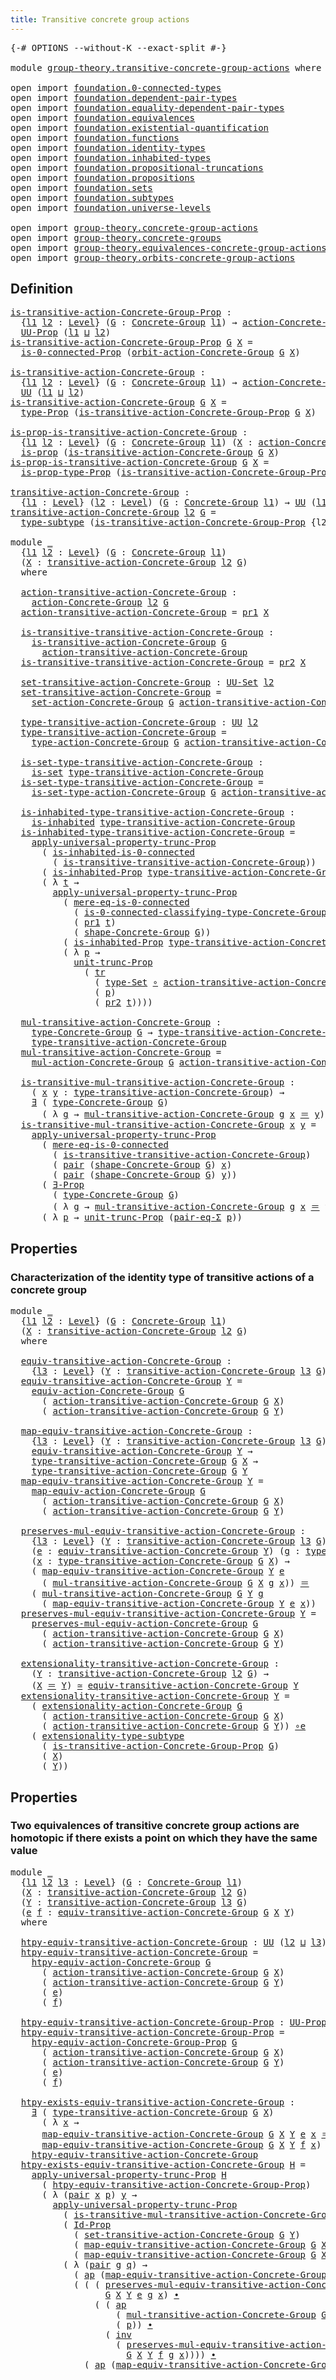 ```yaml
---
title: Transitive concrete group actions
---
```


<pre class="Agda"><a id="59" class="Symbol">{-#</a> <a id="63" class="Keyword">OPTIONS</a> <a id="71" class="Pragma">--without-K</a> <a id="83" class="Pragma">--exact-split</a> <a id="97" class="Symbol">#-}</a>

<a id="102" class="Keyword">module</a> <a id="109" href="group-theory.transitive-concrete-group-actions.html" class="Module">group-theory.transitive-concrete-group-actions</a> <a id="156" class="Keyword">where</a>

<a id="163" class="Keyword">open</a> <a id="168" class="Keyword">import</a> <a id="175" href="foundation.0-connected-types.html" class="Module">foundation.0-connected-types</a>
<a id="204" class="Keyword">open</a> <a id="209" class="Keyword">import</a> <a id="216" href="foundation.dependent-pair-types.html" class="Module">foundation.dependent-pair-types</a>
<a id="248" class="Keyword">open</a> <a id="253" class="Keyword">import</a> <a id="260" href="foundation.equality-dependent-pair-types.html" class="Module">foundation.equality-dependent-pair-types</a>
<a id="301" class="Keyword">open</a> <a id="306" class="Keyword">import</a> <a id="313" href="foundation.equivalences.html" class="Module">foundation.equivalences</a>
<a id="337" class="Keyword">open</a> <a id="342" class="Keyword">import</a> <a id="349" href="foundation.existential-quantification.html" class="Module">foundation.existential-quantification</a>
<a id="387" class="Keyword">open</a> <a id="392" class="Keyword">import</a> <a id="399" href="foundation.functions.html" class="Module">foundation.functions</a>
<a id="420" class="Keyword">open</a> <a id="425" class="Keyword">import</a> <a id="432" href="foundation.identity-types.html" class="Module">foundation.identity-types</a>
<a id="458" class="Keyword">open</a> <a id="463" class="Keyword">import</a> <a id="470" href="foundation.inhabited-types.html" class="Module">foundation.inhabited-types</a>
<a id="497" class="Keyword">open</a> <a id="502" class="Keyword">import</a> <a id="509" href="foundation.propositional-truncations.html" class="Module">foundation.propositional-truncations</a>
<a id="546" class="Keyword">open</a> <a id="551" class="Keyword">import</a> <a id="558" href="foundation.propositions.html" class="Module">foundation.propositions</a>
<a id="582" class="Keyword">open</a> <a id="587" class="Keyword">import</a> <a id="594" href="foundation.sets.html" class="Module">foundation.sets</a>
<a id="610" class="Keyword">open</a> <a id="615" class="Keyword">import</a> <a id="622" href="foundation.subtypes.html" class="Module">foundation.subtypes</a>
<a id="642" class="Keyword">open</a> <a id="647" class="Keyword">import</a> <a id="654" href="foundation.universe-levels.html" class="Module">foundation.universe-levels</a>

<a id="682" class="Keyword">open</a> <a id="687" class="Keyword">import</a> <a id="694" href="group-theory.concrete-group-actions.html" class="Module">group-theory.concrete-group-actions</a>
<a id="730" class="Keyword">open</a> <a id="735" class="Keyword">import</a> <a id="742" href="group-theory.concrete-groups.html" class="Module">group-theory.concrete-groups</a>
<a id="771" class="Keyword">open</a> <a id="776" class="Keyword">import</a> <a id="783" href="group-theory.equivalences-concrete-group-actions.html" class="Module">group-theory.equivalences-concrete-group-actions</a>
<a id="832" class="Keyword">open</a> <a id="837" class="Keyword">import</a> <a id="844" href="group-theory.orbits-concrete-group-actions.html" class="Module">group-theory.orbits-concrete-group-actions</a>
</pre>
## Definition

<pre class="Agda"><a id="is-transitive-action-Concrete-Group-Prop"></a><a id="915" href="group-theory.transitive-concrete-group-actions.html#915" class="Function">is-transitive-action-Concrete-Group-Prop</a> <a id="956" class="Symbol">:</a>
  <a id="960" class="Symbol">{</a><a id="961" href="group-theory.transitive-concrete-group-actions.html#961" class="Bound">l1</a> <a id="964" href="group-theory.transitive-concrete-group-actions.html#964" class="Bound">l2</a> <a id="967" class="Symbol">:</a> <a id="969" href="Agda.Primitive.html#597" class="Postulate">Level</a><a id="974" class="Symbol">}</a> <a id="976" class="Symbol">(</a><a id="977" href="group-theory.transitive-concrete-group-actions.html#977" class="Bound">G</a> <a id="979" class="Symbol">:</a> <a id="981" href="group-theory.concrete-groups.html#2024" class="Function">Concrete-Group</a> <a id="996" href="group-theory.transitive-concrete-group-actions.html#961" class="Bound">l1</a><a id="998" class="Symbol">)</a> <a id="1000" class="Symbol">→</a> <a id="1002" href="group-theory.concrete-group-actions.html#807" class="Function">action-Concrete-Group</a> <a id="1024" href="group-theory.transitive-concrete-group-actions.html#964" class="Bound">l2</a> <a id="1027" href="group-theory.transitive-concrete-group-actions.html#977" class="Bound">G</a> <a id="1029" class="Symbol">→</a>
  <a id="1033" href="foundation-core.propositions.html#1393" class="Function">UU-Prop</a> <a id="1041" class="Symbol">(</a><a id="1042" href="group-theory.transitive-concrete-group-actions.html#961" class="Bound">l1</a> <a id="1045" href="Agda.Primitive.html#810" class="Primitive Operator">⊔</a> <a id="1047" href="group-theory.transitive-concrete-group-actions.html#964" class="Bound">l2</a><a id="1049" class="Symbol">)</a>
<a id="1051" href="group-theory.transitive-concrete-group-actions.html#915" class="Function">is-transitive-action-Concrete-Group-Prop</a> <a id="1092" href="group-theory.transitive-concrete-group-actions.html#1092" class="Bound">G</a> <a id="1094" href="group-theory.transitive-concrete-group-actions.html#1094" class="Bound">X</a> <a id="1096" class="Symbol">=</a>
  <a id="1100" href="foundation.0-connected-types.html#1644" class="Function">is-0-connected-Prop</a> <a id="1120" class="Symbol">(</a><a id="1121" href="group-theory.orbits-concrete-group-actions.html#420" class="Function">orbit-action-Concrete-Group</a> <a id="1149" href="group-theory.transitive-concrete-group-actions.html#1092" class="Bound">G</a> <a id="1151" href="group-theory.transitive-concrete-group-actions.html#1094" class="Bound">X</a><a id="1152" class="Symbol">)</a>

<a id="is-transitive-action-Concrete-Group"></a><a id="1155" href="group-theory.transitive-concrete-group-actions.html#1155" class="Function">is-transitive-action-Concrete-Group</a> <a id="1191" class="Symbol">:</a>
  <a id="1195" class="Symbol">{</a><a id="1196" href="group-theory.transitive-concrete-group-actions.html#1196" class="Bound">l1</a> <a id="1199" href="group-theory.transitive-concrete-group-actions.html#1199" class="Bound">l2</a> <a id="1202" class="Symbol">:</a> <a id="1204" href="Agda.Primitive.html#597" class="Postulate">Level</a><a id="1209" class="Symbol">}</a> <a id="1211" class="Symbol">(</a><a id="1212" href="group-theory.transitive-concrete-group-actions.html#1212" class="Bound">G</a> <a id="1214" class="Symbol">:</a> <a id="1216" href="group-theory.concrete-groups.html#2024" class="Function">Concrete-Group</a> <a id="1231" href="group-theory.transitive-concrete-group-actions.html#1196" class="Bound">l1</a><a id="1233" class="Symbol">)</a> <a id="1235" class="Symbol">→</a> <a id="1237" href="group-theory.concrete-group-actions.html#807" class="Function">action-Concrete-Group</a> <a id="1259" href="group-theory.transitive-concrete-group-actions.html#1199" class="Bound">l2</a> <a id="1262" href="group-theory.transitive-concrete-group-actions.html#1212" class="Bound">G</a> <a id="1264" class="Symbol">→</a>
  <a id="1268" href="foundation-core.universe-levels.html#235" class="Primitive">UU</a> <a id="1271" class="Symbol">(</a><a id="1272" href="group-theory.transitive-concrete-group-actions.html#1196" class="Bound">l1</a> <a id="1275" href="Agda.Primitive.html#810" class="Primitive Operator">⊔</a> <a id="1277" href="group-theory.transitive-concrete-group-actions.html#1199" class="Bound">l2</a><a id="1279" class="Symbol">)</a>
<a id="1281" href="group-theory.transitive-concrete-group-actions.html#1155" class="Function">is-transitive-action-Concrete-Group</a> <a id="1317" href="group-theory.transitive-concrete-group-actions.html#1317" class="Bound">G</a> <a id="1319" href="group-theory.transitive-concrete-group-actions.html#1319" class="Bound">X</a> <a id="1321" class="Symbol">=</a>
  <a id="1325" href="foundation-core.propositions.html#1495" class="Function">type-Prop</a> <a id="1335" class="Symbol">(</a><a id="1336" href="group-theory.transitive-concrete-group-actions.html#915" class="Function">is-transitive-action-Concrete-Group-Prop</a> <a id="1377" href="group-theory.transitive-concrete-group-actions.html#1317" class="Bound">G</a> <a id="1379" href="group-theory.transitive-concrete-group-actions.html#1319" class="Bound">X</a><a id="1380" class="Symbol">)</a>

<a id="is-prop-is-transitive-action-Concrete-Group"></a><a id="1383" href="group-theory.transitive-concrete-group-actions.html#1383" class="Function">is-prop-is-transitive-action-Concrete-Group</a> <a id="1427" class="Symbol">:</a>
  <a id="1431" class="Symbol">{</a><a id="1432" href="group-theory.transitive-concrete-group-actions.html#1432" class="Bound">l1</a> <a id="1435" href="group-theory.transitive-concrete-group-actions.html#1435" class="Bound">l2</a> <a id="1438" class="Symbol">:</a> <a id="1440" href="Agda.Primitive.html#597" class="Postulate">Level</a><a id="1445" class="Symbol">}</a> <a id="1447" class="Symbol">(</a><a id="1448" href="group-theory.transitive-concrete-group-actions.html#1448" class="Bound">G</a> <a id="1450" class="Symbol">:</a> <a id="1452" href="group-theory.concrete-groups.html#2024" class="Function">Concrete-Group</a> <a id="1467" href="group-theory.transitive-concrete-group-actions.html#1432" class="Bound">l1</a><a id="1469" class="Symbol">)</a> <a id="1471" class="Symbol">(</a><a id="1472" href="group-theory.transitive-concrete-group-actions.html#1472" class="Bound">X</a> <a id="1474" class="Symbol">:</a> <a id="1476" href="group-theory.concrete-group-actions.html#807" class="Function">action-Concrete-Group</a> <a id="1498" href="group-theory.transitive-concrete-group-actions.html#1435" class="Bound">l2</a> <a id="1501" href="group-theory.transitive-concrete-group-actions.html#1448" class="Bound">G</a><a id="1502" class="Symbol">)</a> <a id="1504" class="Symbol">→</a>
  <a id="1508" href="foundation-core.propositions.html#1309" class="Function">is-prop</a> <a id="1516" class="Symbol">(</a><a id="1517" href="group-theory.transitive-concrete-group-actions.html#1155" class="Function">is-transitive-action-Concrete-Group</a> <a id="1553" href="group-theory.transitive-concrete-group-actions.html#1448" class="Bound">G</a> <a id="1555" href="group-theory.transitive-concrete-group-actions.html#1472" class="Bound">X</a><a id="1556" class="Symbol">)</a>
<a id="1558" href="group-theory.transitive-concrete-group-actions.html#1383" class="Function">is-prop-is-transitive-action-Concrete-Group</a> <a id="1602" href="group-theory.transitive-concrete-group-actions.html#1602" class="Bound">G</a> <a id="1604" href="group-theory.transitive-concrete-group-actions.html#1604" class="Bound">X</a> <a id="1606" class="Symbol">=</a>
  <a id="1610" href="foundation-core.propositions.html#1562" class="Function">is-prop-type-Prop</a> <a id="1628" class="Symbol">(</a><a id="1629" href="group-theory.transitive-concrete-group-actions.html#915" class="Function">is-transitive-action-Concrete-Group-Prop</a> <a id="1670" href="group-theory.transitive-concrete-group-actions.html#1602" class="Bound">G</a> <a id="1672" href="group-theory.transitive-concrete-group-actions.html#1604" class="Bound">X</a><a id="1673" class="Symbol">)</a>

<a id="transitive-action-Concrete-Group"></a><a id="1676" href="group-theory.transitive-concrete-group-actions.html#1676" class="Function">transitive-action-Concrete-Group</a> <a id="1709" class="Symbol">:</a>
  <a id="1713" class="Symbol">{</a><a id="1714" href="group-theory.transitive-concrete-group-actions.html#1714" class="Bound">l1</a> <a id="1717" class="Symbol">:</a> <a id="1719" href="Agda.Primitive.html#597" class="Postulate">Level</a><a id="1724" class="Symbol">}</a> <a id="1726" class="Symbol">(</a><a id="1727" href="group-theory.transitive-concrete-group-actions.html#1727" class="Bound">l2</a> <a id="1730" class="Symbol">:</a> <a id="1732" href="Agda.Primitive.html#597" class="Postulate">Level</a><a id="1737" class="Symbol">)</a> <a id="1739" class="Symbol">(</a><a id="1740" href="group-theory.transitive-concrete-group-actions.html#1740" class="Bound">G</a> <a id="1742" class="Symbol">:</a> <a id="1744" href="group-theory.concrete-groups.html#2024" class="Function">Concrete-Group</a> <a id="1759" href="group-theory.transitive-concrete-group-actions.html#1714" class="Bound">l1</a><a id="1761" class="Symbol">)</a> <a id="1763" class="Symbol">→</a> <a id="1765" href="foundation-core.universe-levels.html#235" class="Primitive">UU</a> <a id="1768" class="Symbol">(</a><a id="1769" href="group-theory.transitive-concrete-group-actions.html#1714" class="Bound">l1</a> <a id="1772" href="Agda.Primitive.html#810" class="Primitive Operator">⊔</a> <a id="1774" href="Agda.Primitive.html#780" class="Primitive">lsuc</a> <a id="1779" href="group-theory.transitive-concrete-group-actions.html#1727" class="Bound">l2</a><a id="1781" class="Symbol">)</a>
<a id="1783" href="group-theory.transitive-concrete-group-actions.html#1676" class="Function">transitive-action-Concrete-Group</a> <a id="1816" href="group-theory.transitive-concrete-group-actions.html#1816" class="Bound">l2</a> <a id="1819" href="group-theory.transitive-concrete-group-actions.html#1819" class="Bound">G</a> <a id="1821" class="Symbol">=</a>
  <a id="1825" href="foundation-core.subtypes.html#2555" class="Function">type-subtype</a> <a id="1838" class="Symbol">(</a><a id="1839" href="group-theory.transitive-concrete-group-actions.html#915" class="Function">is-transitive-action-Concrete-Group-Prop</a> <a id="1880" class="Symbol">{</a><a id="1881" class="Argument">l2</a> <a id="1884" class="Symbol">=</a> <a id="1886" href="group-theory.transitive-concrete-group-actions.html#1816" class="Bound">l2</a><a id="1888" class="Symbol">}</a> <a id="1890" href="group-theory.transitive-concrete-group-actions.html#1819" class="Bound">G</a><a id="1891" class="Symbol">)</a>

<a id="1894" class="Keyword">module</a> <a id="1901" href="group-theory.transitive-concrete-group-actions.html#1901" class="Module">_</a>
  <a id="1905" class="Symbol">{</a><a id="1906" href="group-theory.transitive-concrete-group-actions.html#1906" class="Bound">l1</a> <a id="1909" href="group-theory.transitive-concrete-group-actions.html#1909" class="Bound">l2</a> <a id="1912" class="Symbol">:</a> <a id="1914" href="Agda.Primitive.html#597" class="Postulate">Level</a><a id="1919" class="Symbol">}</a> <a id="1921" class="Symbol">(</a><a id="1922" href="group-theory.transitive-concrete-group-actions.html#1922" class="Bound">G</a> <a id="1924" class="Symbol">:</a> <a id="1926" href="group-theory.concrete-groups.html#2024" class="Function">Concrete-Group</a> <a id="1941" href="group-theory.transitive-concrete-group-actions.html#1906" class="Bound">l1</a><a id="1943" class="Symbol">)</a>
  <a id="1947" class="Symbol">(</a><a id="1948" href="group-theory.transitive-concrete-group-actions.html#1948" class="Bound">X</a> <a id="1950" class="Symbol">:</a> <a id="1952" href="group-theory.transitive-concrete-group-actions.html#1676" class="Function">transitive-action-Concrete-Group</a> <a id="1985" href="group-theory.transitive-concrete-group-actions.html#1909" class="Bound">l2</a> <a id="1988" href="group-theory.transitive-concrete-group-actions.html#1922" class="Bound">G</a><a id="1989" class="Symbol">)</a>
  <a id="1993" class="Keyword">where</a>

  <a id="2002" href="group-theory.transitive-concrete-group-actions.html#2002" class="Function">action-transitive-action-Concrete-Group</a> <a id="2042" class="Symbol">:</a>
    <a id="2048" href="group-theory.concrete-group-actions.html#807" class="Function">action-Concrete-Group</a> <a id="2070" href="group-theory.transitive-concrete-group-actions.html#1909" class="Bound">l2</a> <a id="2073" href="group-theory.transitive-concrete-group-actions.html#1922" class="Bound">G</a>
  <a id="2077" href="group-theory.transitive-concrete-group-actions.html#2002" class="Function">action-transitive-action-Concrete-Group</a> <a id="2117" class="Symbol">=</a> <a id="2119" href="foundation-core.dependent-pair-types.html#605" class="Field">pr1</a> <a id="2123" href="group-theory.transitive-concrete-group-actions.html#1948" class="Bound">X</a>

  <a id="2128" href="group-theory.transitive-concrete-group-actions.html#2128" class="Function">is-transitive-transitive-action-Concrete-Group</a> <a id="2175" class="Symbol">:</a>
    <a id="2181" href="group-theory.transitive-concrete-group-actions.html#1155" class="Function">is-transitive-action-Concrete-Group</a> <a id="2217" href="group-theory.transitive-concrete-group-actions.html#1922" class="Bound">G</a>
      <a id="2225" href="group-theory.transitive-concrete-group-actions.html#2002" class="Function">action-transitive-action-Concrete-Group</a>
  <a id="2267" href="group-theory.transitive-concrete-group-actions.html#2128" class="Function">is-transitive-transitive-action-Concrete-Group</a> <a id="2314" class="Symbol">=</a> <a id="2316" href="foundation-core.dependent-pair-types.html#617" class="Field">pr2</a> <a id="2320" href="group-theory.transitive-concrete-group-actions.html#1948" class="Bound">X</a>

  <a id="2325" href="group-theory.transitive-concrete-group-actions.html#2325" class="Function">set-transitive-action-Concrete-Group</a> <a id="2362" class="Symbol">:</a> <a id="2364" href="foundation-core.sets.html#1190" class="Function">UU-Set</a> <a id="2371" href="group-theory.transitive-concrete-group-actions.html#1909" class="Bound">l2</a>
  <a id="2376" href="group-theory.transitive-concrete-group-actions.html#2325" class="Function">set-transitive-action-Concrete-Group</a> <a id="2413" class="Symbol">=</a>
    <a id="2419" href="group-theory.concrete-group-actions.html#1017" class="Function">set-action-Concrete-Group</a> <a id="2445" href="group-theory.transitive-concrete-group-actions.html#1922" class="Bound">G</a> <a id="2447" href="group-theory.transitive-concrete-group-actions.html#2002" class="Function">action-transitive-action-Concrete-Group</a>

  <a id="2490" href="group-theory.transitive-concrete-group-actions.html#2490" class="Function">type-transitive-action-Concrete-Group</a> <a id="2528" class="Symbol">:</a> <a id="2530" href="foundation-core.universe-levels.html#235" class="Primitive">UU</a> <a id="2533" href="group-theory.transitive-concrete-group-actions.html#1909" class="Bound">l2</a>
  <a id="2538" href="group-theory.transitive-concrete-group-actions.html#2490" class="Function">type-transitive-action-Concrete-Group</a> <a id="2576" class="Symbol">=</a>
    <a id="2582" href="group-theory.concrete-group-actions.html#1115" class="Function">type-action-Concrete-Group</a> <a id="2609" href="group-theory.transitive-concrete-group-actions.html#1922" class="Bound">G</a> <a id="2611" href="group-theory.transitive-concrete-group-actions.html#2002" class="Function">action-transitive-action-Concrete-Group</a>

  <a id="2654" href="group-theory.transitive-concrete-group-actions.html#2654" class="Function">is-set-type-transitive-action-Concrete-Group</a> <a id="2699" class="Symbol">:</a>
    <a id="2705" href="foundation-core.sets.html#1113" class="Function">is-set</a> <a id="2712" href="group-theory.transitive-concrete-group-actions.html#2490" class="Function">type-transitive-action-Concrete-Group</a>
  <a id="2752" href="group-theory.transitive-concrete-group-actions.html#2654" class="Function">is-set-type-transitive-action-Concrete-Group</a> <a id="2797" class="Symbol">=</a>
    <a id="2803" href="group-theory.concrete-group-actions.html#1219" class="Function">is-set-type-action-Concrete-Group</a> <a id="2837" href="group-theory.transitive-concrete-group-actions.html#1922" class="Bound">G</a> <a id="2839" href="group-theory.transitive-concrete-group-actions.html#2002" class="Function">action-transitive-action-Concrete-Group</a>

  <a id="2882" href="group-theory.transitive-concrete-group-actions.html#2882" class="Function">is-inhabited-type-transitive-action-Concrete-Group</a> <a id="2933" class="Symbol">:</a>
    <a id="2939" href="foundation.inhabited-types.html#502" class="Function">is-inhabited</a> <a id="2952" href="group-theory.transitive-concrete-group-actions.html#2490" class="Function">type-transitive-action-Concrete-Group</a>
  <a id="2992" href="group-theory.transitive-concrete-group-actions.html#2882" class="Function">is-inhabited-type-transitive-action-Concrete-Group</a> <a id="3043" class="Symbol">=</a>
    <a id="3049" href="foundation.propositional-truncations.html#5611" class="Function">apply-universal-property-trunc-Prop</a>
      <a id="3091" class="Symbol">(</a> <a id="3093" href="foundation.0-connected-types.html#1863" class="Function">is-inhabited-is-0-connected</a>
        <a id="3129" class="Symbol">(</a> <a id="3131" href="group-theory.transitive-concrete-group-actions.html#2128" class="Function">is-transitive-transitive-action-Concrete-Group</a><a id="3177" class="Symbol">))</a>
      <a id="3186" class="Symbol">(</a> <a id="3188" href="foundation.inhabited-types.html#415" class="Function">is-inhabited-Prop</a> <a id="3206" href="group-theory.transitive-concrete-group-actions.html#2490" class="Function">type-transitive-action-Concrete-Group</a><a id="3243" class="Symbol">)</a>
      <a id="3251" class="Symbol">(</a> <a id="3253" class="Symbol">λ</a> <a id="3255" href="group-theory.transitive-concrete-group-actions.html#3255" class="Bound">t</a> <a id="3257" class="Symbol">→</a>
        <a id="3267" href="foundation.propositional-truncations.html#5611" class="Function">apply-universal-property-trunc-Prop</a>
          <a id="3313" class="Symbol">(</a> <a id="3315" href="foundation.0-connected-types.html#2126" class="Function">mere-eq-is-0-connected</a>
            <a id="3350" class="Symbol">(</a> <a id="3352" href="group-theory.concrete-groups.html#2679" class="Function">is-0-connected-classifying-type-Concrete-Group</a> <a id="3399" href="group-theory.transitive-concrete-group-actions.html#1922" class="Bound">G</a><a id="3400" class="Symbol">)</a>
            <a id="3414" class="Symbol">(</a> <a id="3416" href="foundation-core.dependent-pair-types.html#605" class="Field">pr1</a> <a id="3420" href="group-theory.transitive-concrete-group-actions.html#3255" class="Bound">t</a><a id="3421" class="Symbol">)</a>
            <a id="3435" class="Symbol">(</a> <a id="3437" href="group-theory.concrete-groups.html#2555" class="Function">shape-Concrete-Group</a> <a id="3458" href="group-theory.transitive-concrete-group-actions.html#1922" class="Bound">G</a><a id="3459" class="Symbol">))</a>
          <a id="3472" class="Symbol">(</a> <a id="3474" href="foundation.inhabited-types.html#415" class="Function">is-inhabited-Prop</a> <a id="3492" href="group-theory.transitive-concrete-group-actions.html#2490" class="Function">type-transitive-action-Concrete-Group</a><a id="3529" class="Symbol">)</a>
          <a id="3541" class="Symbol">(</a> <a id="3543" class="Symbol">λ</a> <a id="3545" href="group-theory.transitive-concrete-group-actions.html#3545" class="Bound">p</a> <a id="3547" class="Symbol">→</a>
            <a id="3561" href="foundation.propositional-truncations.html#2132" class="Function">unit-trunc-Prop</a>
              <a id="3591" class="Symbol">(</a> <a id="3593" href="foundation-core.identity-types.html#5702" class="Function">tr</a>
                <a id="3612" class="Symbol">(</a> <a id="3614" href="foundation-core.sets.html#1304" class="Function">type-Set</a> <a id="3623" href="foundation-core.functions.html#420" class="Function Operator">∘</a> <a id="3625" href="group-theory.transitive-concrete-group-actions.html#2002" class="Function">action-transitive-action-Concrete-Group</a><a id="3664" class="Symbol">)</a>
                <a id="3682" class="Symbol">(</a> <a id="3684" href="group-theory.transitive-concrete-group-actions.html#3545" class="Bound">p</a><a id="3685" class="Symbol">)</a>
                <a id="3703" class="Symbol">(</a> <a id="3705" href="foundation-core.dependent-pair-types.html#617" class="Field">pr2</a> <a id="3709" href="group-theory.transitive-concrete-group-actions.html#3255" class="Bound">t</a><a id="3710" class="Symbol">))))</a>

  <a id="3718" href="group-theory.transitive-concrete-group-actions.html#3718" class="Function">mul-transitive-action-Concrete-Group</a> <a id="3755" class="Symbol">:</a>
    <a id="3761" href="group-theory.concrete-groups.html#3435" class="Function">type-Concrete-Group</a> <a id="3781" href="group-theory.transitive-concrete-group-actions.html#1922" class="Bound">G</a> <a id="3783" class="Symbol">→</a> <a id="3785" href="group-theory.transitive-concrete-group-actions.html#2490" class="Function">type-transitive-action-Concrete-Group</a> <a id="3823" class="Symbol">→</a>
    <a id="3829" href="group-theory.transitive-concrete-group-actions.html#2490" class="Function">type-transitive-action-Concrete-Group</a>
  <a id="3869" href="group-theory.transitive-concrete-group-actions.html#3718" class="Function">mul-transitive-action-Concrete-Group</a> <a id="3906" class="Symbol">=</a>
    <a id="3912" href="group-theory.concrete-group-actions.html#1372" class="Function">mul-action-Concrete-Group</a> <a id="3938" href="group-theory.transitive-concrete-group-actions.html#1922" class="Bound">G</a> <a id="3940" href="group-theory.transitive-concrete-group-actions.html#2002" class="Function">action-transitive-action-Concrete-Group</a>

  <a id="3983" href="group-theory.transitive-concrete-group-actions.html#3983" class="Function">is-transitive-mul-transitive-action-Concrete-Group</a> <a id="4034" class="Symbol">:</a>
    <a id="4040" class="Symbol">(</a> <a id="4042" href="group-theory.transitive-concrete-group-actions.html#4042" class="Bound">x</a> <a id="4044" href="group-theory.transitive-concrete-group-actions.html#4044" class="Bound">y</a> <a id="4046" class="Symbol">:</a> <a id="4048" href="group-theory.transitive-concrete-group-actions.html#2490" class="Function">type-transitive-action-Concrete-Group</a><a id="4085" class="Symbol">)</a> <a id="4087" class="Symbol">→</a>
    <a id="4093" href="foundation.existential-quantification.html#1774" class="Function">∃</a> <a id="4095" class="Symbol">(</a> <a id="4097" href="group-theory.concrete-groups.html#3435" class="Function">type-Concrete-Group</a> <a id="4117" href="group-theory.transitive-concrete-group-actions.html#1922" class="Bound">G</a><a id="4118" class="Symbol">)</a>
      <a id="4126" class="Symbol">(</a> <a id="4128" class="Symbol">λ</a> <a id="4130" href="group-theory.transitive-concrete-group-actions.html#4130" class="Bound">g</a> <a id="4132" class="Symbol">→</a> <a id="4134" href="group-theory.transitive-concrete-group-actions.html#3718" class="Function">mul-transitive-action-Concrete-Group</a> <a id="4171" href="group-theory.transitive-concrete-group-actions.html#4130" class="Bound">g</a> <a id="4173" href="group-theory.transitive-concrete-group-actions.html#4042" class="Bound">x</a> <a id="4175" href="foundation-core.identity-types.html#1865" class="Function Operator">＝</a> <a id="4177" href="group-theory.transitive-concrete-group-actions.html#4044" class="Bound">y</a><a id="4178" class="Symbol">)</a>
  <a id="4182" href="group-theory.transitive-concrete-group-actions.html#3983" class="Function">is-transitive-mul-transitive-action-Concrete-Group</a> <a id="4233" href="group-theory.transitive-concrete-group-actions.html#4233" class="Bound">x</a> <a id="4235" href="group-theory.transitive-concrete-group-actions.html#4235" class="Bound">y</a> <a id="4237" class="Symbol">=</a>
    <a id="4243" href="foundation.propositional-truncations.html#5611" class="Function">apply-universal-property-trunc-Prop</a>
      <a id="4285" class="Symbol">(</a> <a id="4287" href="foundation.0-connected-types.html#2126" class="Function">mere-eq-is-0-connected</a>
        <a id="4318" class="Symbol">(</a> <a id="4320" href="group-theory.transitive-concrete-group-actions.html#2128" class="Function">is-transitive-transitive-action-Concrete-Group</a><a id="4366" class="Symbol">)</a>
        <a id="4376" class="Symbol">(</a> <a id="4378" href="foundation-core.dependent-pair-types.html#588" class="InductiveConstructor">pair</a> <a id="4383" class="Symbol">(</a><a id="4384" href="group-theory.concrete-groups.html#2555" class="Function">shape-Concrete-Group</a> <a id="4405" href="group-theory.transitive-concrete-group-actions.html#1922" class="Bound">G</a><a id="4406" class="Symbol">)</a> <a id="4408" href="group-theory.transitive-concrete-group-actions.html#4233" class="Bound">x</a><a id="4409" class="Symbol">)</a>
        <a id="4419" class="Symbol">(</a> <a id="4421" href="foundation-core.dependent-pair-types.html#588" class="InductiveConstructor">pair</a> <a id="4426" class="Symbol">(</a><a id="4427" href="group-theory.concrete-groups.html#2555" class="Function">shape-Concrete-Group</a> <a id="4448" href="group-theory.transitive-concrete-group-actions.html#1922" class="Bound">G</a><a id="4449" class="Symbol">)</a> <a id="4451" href="group-theory.transitive-concrete-group-actions.html#4235" class="Bound">y</a><a id="4452" class="Symbol">))</a>
      <a id="4461" class="Symbol">(</a> <a id="4463" href="foundation.existential-quantification.html#1666" class="Function">∃-Prop</a>
        <a id="4478" class="Symbol">(</a> <a id="4480" href="group-theory.concrete-groups.html#3435" class="Function">type-Concrete-Group</a> <a id="4500" href="group-theory.transitive-concrete-group-actions.html#1922" class="Bound">G</a><a id="4501" class="Symbol">)</a>
        <a id="4511" class="Symbol">(</a> <a id="4513" class="Symbol">λ</a> <a id="4515" href="group-theory.transitive-concrete-group-actions.html#4515" class="Bound">g</a> <a id="4517" class="Symbol">→</a> <a id="4519" href="group-theory.transitive-concrete-group-actions.html#3718" class="Function">mul-transitive-action-Concrete-Group</a> <a id="4556" href="group-theory.transitive-concrete-group-actions.html#4515" class="Bound">g</a> <a id="4558" href="group-theory.transitive-concrete-group-actions.html#4233" class="Bound">x</a> <a id="4560" href="foundation-core.identity-types.html#1865" class="Function Operator">＝</a> <a id="4562" href="group-theory.transitive-concrete-group-actions.html#4235" class="Bound">y</a><a id="4563" class="Symbol">))</a>
      <a id="4572" class="Symbol">(</a> <a id="4574" class="Symbol">λ</a> <a id="4576" href="group-theory.transitive-concrete-group-actions.html#4576" class="Bound">p</a> <a id="4578" class="Symbol">→</a> <a id="4580" href="foundation.propositional-truncations.html#2132" class="Function">unit-trunc-Prop</a> <a id="4596" class="Symbol">(</a><a id="4597" href="foundation.equality-dependent-pair-types.html#1398" class="Function">pair-eq-Σ</a> <a id="4607" href="group-theory.transitive-concrete-group-actions.html#4576" class="Bound">p</a><a id="4608" class="Symbol">))</a>
</pre>
## Properties

### Characterization of the identity type of transitive actions of a concrete group

<pre class="Agda"><a id="4720" class="Keyword">module</a> <a id="4727" href="group-theory.transitive-concrete-group-actions.html#4727" class="Module">_</a>
  <a id="4731" class="Symbol">{</a><a id="4732" href="group-theory.transitive-concrete-group-actions.html#4732" class="Bound">l1</a> <a id="4735" href="group-theory.transitive-concrete-group-actions.html#4735" class="Bound">l2</a> <a id="4738" class="Symbol">:</a> <a id="4740" href="Agda.Primitive.html#597" class="Postulate">Level</a><a id="4745" class="Symbol">}</a> <a id="4747" class="Symbol">(</a><a id="4748" href="group-theory.transitive-concrete-group-actions.html#4748" class="Bound">G</a> <a id="4750" class="Symbol">:</a> <a id="4752" href="group-theory.concrete-groups.html#2024" class="Function">Concrete-Group</a> <a id="4767" href="group-theory.transitive-concrete-group-actions.html#4732" class="Bound">l1</a><a id="4769" class="Symbol">)</a>
  <a id="4773" class="Symbol">(</a><a id="4774" href="group-theory.transitive-concrete-group-actions.html#4774" class="Bound">X</a> <a id="4776" class="Symbol">:</a> <a id="4778" href="group-theory.transitive-concrete-group-actions.html#1676" class="Function">transitive-action-Concrete-Group</a> <a id="4811" href="group-theory.transitive-concrete-group-actions.html#4735" class="Bound">l2</a> <a id="4814" href="group-theory.transitive-concrete-group-actions.html#4748" class="Bound">G</a><a id="4815" class="Symbol">)</a>
  <a id="4819" class="Keyword">where</a>

  <a id="4828" href="group-theory.transitive-concrete-group-actions.html#4828" class="Function">equiv-transitive-action-Concrete-Group</a> <a id="4867" class="Symbol">:</a>
    <a id="4873" class="Symbol">{</a><a id="4874" href="group-theory.transitive-concrete-group-actions.html#4874" class="Bound">l3</a> <a id="4877" class="Symbol">:</a> <a id="4879" href="Agda.Primitive.html#597" class="Postulate">Level</a><a id="4884" class="Symbol">}</a> <a id="4886" class="Symbol">(</a><a id="4887" href="group-theory.transitive-concrete-group-actions.html#4887" class="Bound">Y</a> <a id="4889" class="Symbol">:</a> <a id="4891" href="group-theory.transitive-concrete-group-actions.html#1676" class="Function">transitive-action-Concrete-Group</a> <a id="4924" href="group-theory.transitive-concrete-group-actions.html#4874" class="Bound">l3</a> <a id="4927" href="group-theory.transitive-concrete-group-actions.html#4748" class="Bound">G</a><a id="4928" class="Symbol">)</a> <a id="4930" class="Symbol">→</a> <a id="4932" href="foundation-core.universe-levels.html#235" class="Primitive">UU</a> <a id="4935" class="Symbol">(</a><a id="4936" href="group-theory.transitive-concrete-group-actions.html#4732" class="Bound">l1</a> <a id="4939" href="Agda.Primitive.html#810" class="Primitive Operator">⊔</a> <a id="4941" href="group-theory.transitive-concrete-group-actions.html#4735" class="Bound">l2</a> <a id="4944" href="Agda.Primitive.html#810" class="Primitive Operator">⊔</a> <a id="4946" href="group-theory.transitive-concrete-group-actions.html#4874" class="Bound">l3</a><a id="4948" class="Symbol">)</a>
  <a id="4952" href="group-theory.transitive-concrete-group-actions.html#4828" class="Function">equiv-transitive-action-Concrete-Group</a> <a id="4991" href="group-theory.transitive-concrete-group-actions.html#4991" class="Bound">Y</a> <a id="4993" class="Symbol">=</a>
    <a id="4999" href="group-theory.equivalences-concrete-group-actions.html#1156" class="Function">equiv-action-Concrete-Group</a> <a id="5027" href="group-theory.transitive-concrete-group-actions.html#4748" class="Bound">G</a>
      <a id="5035" class="Symbol">(</a> <a id="5037" href="group-theory.transitive-concrete-group-actions.html#2002" class="Function">action-transitive-action-Concrete-Group</a> <a id="5077" href="group-theory.transitive-concrete-group-actions.html#4748" class="Bound">G</a> <a id="5079" href="group-theory.transitive-concrete-group-actions.html#4774" class="Bound">X</a><a id="5080" class="Symbol">)</a>
      <a id="5088" class="Symbol">(</a> <a id="5090" href="group-theory.transitive-concrete-group-actions.html#2002" class="Function">action-transitive-action-Concrete-Group</a> <a id="5130" href="group-theory.transitive-concrete-group-actions.html#4748" class="Bound">G</a> <a id="5132" href="group-theory.transitive-concrete-group-actions.html#4991" class="Bound">Y</a><a id="5133" class="Symbol">)</a>

  <a id="5138" href="group-theory.transitive-concrete-group-actions.html#5138" class="Function">map-equiv-transitive-action-Concrete-Group</a> <a id="5181" class="Symbol">:</a>
    <a id="5187" class="Symbol">{</a><a id="5188" href="group-theory.transitive-concrete-group-actions.html#5188" class="Bound">l3</a> <a id="5191" class="Symbol">:</a> <a id="5193" href="Agda.Primitive.html#597" class="Postulate">Level</a><a id="5198" class="Symbol">}</a> <a id="5200" class="Symbol">(</a><a id="5201" href="group-theory.transitive-concrete-group-actions.html#5201" class="Bound">Y</a> <a id="5203" class="Symbol">:</a> <a id="5205" href="group-theory.transitive-concrete-group-actions.html#1676" class="Function">transitive-action-Concrete-Group</a> <a id="5238" href="group-theory.transitive-concrete-group-actions.html#5188" class="Bound">l3</a> <a id="5241" href="group-theory.transitive-concrete-group-actions.html#4748" class="Bound">G</a><a id="5242" class="Symbol">)</a> <a id="5244" class="Symbol">→</a>
    <a id="5250" href="group-theory.transitive-concrete-group-actions.html#4828" class="Function">equiv-transitive-action-Concrete-Group</a> <a id="5289" href="group-theory.transitive-concrete-group-actions.html#5201" class="Bound">Y</a> <a id="5291" class="Symbol">→</a>
    <a id="5297" href="group-theory.transitive-concrete-group-actions.html#2490" class="Function">type-transitive-action-Concrete-Group</a> <a id="5335" href="group-theory.transitive-concrete-group-actions.html#4748" class="Bound">G</a> <a id="5337" href="group-theory.transitive-concrete-group-actions.html#4774" class="Bound">X</a> <a id="5339" class="Symbol">→</a>
    <a id="5345" href="group-theory.transitive-concrete-group-actions.html#2490" class="Function">type-transitive-action-Concrete-Group</a> <a id="5383" href="group-theory.transitive-concrete-group-actions.html#4748" class="Bound">G</a> <a id="5385" href="group-theory.transitive-concrete-group-actions.html#5201" class="Bound">Y</a>
  <a id="5389" href="group-theory.transitive-concrete-group-actions.html#5138" class="Function">map-equiv-transitive-action-Concrete-Group</a> <a id="5432" href="group-theory.transitive-concrete-group-actions.html#5432" class="Bound">Y</a> <a id="5434" class="Symbol">=</a>
    <a id="5440" href="group-theory.equivalences-concrete-group-actions.html#3118" class="Function">map-equiv-action-Concrete-Group</a> <a id="5472" href="group-theory.transitive-concrete-group-actions.html#4748" class="Bound">G</a>
      <a id="5480" class="Symbol">(</a> <a id="5482" href="group-theory.transitive-concrete-group-actions.html#2002" class="Function">action-transitive-action-Concrete-Group</a> <a id="5522" href="group-theory.transitive-concrete-group-actions.html#4748" class="Bound">G</a> <a id="5524" href="group-theory.transitive-concrete-group-actions.html#4774" class="Bound">X</a><a id="5525" class="Symbol">)</a>
      <a id="5533" class="Symbol">(</a> <a id="5535" href="group-theory.transitive-concrete-group-actions.html#2002" class="Function">action-transitive-action-Concrete-Group</a> <a id="5575" href="group-theory.transitive-concrete-group-actions.html#4748" class="Bound">G</a> <a id="5577" href="group-theory.transitive-concrete-group-actions.html#5432" class="Bound">Y</a><a id="5578" class="Symbol">)</a>

  <a id="5583" href="group-theory.transitive-concrete-group-actions.html#5583" class="Function">preserves-mul-equiv-transitive-action-Concrete-Group</a> <a id="5636" class="Symbol">:</a>
    <a id="5642" class="Symbol">{</a><a id="5643" href="group-theory.transitive-concrete-group-actions.html#5643" class="Bound">l3</a> <a id="5646" class="Symbol">:</a> <a id="5648" href="Agda.Primitive.html#597" class="Postulate">Level</a><a id="5653" class="Symbol">}</a> <a id="5655" class="Symbol">(</a><a id="5656" href="group-theory.transitive-concrete-group-actions.html#5656" class="Bound">Y</a> <a id="5658" class="Symbol">:</a> <a id="5660" href="group-theory.transitive-concrete-group-actions.html#1676" class="Function">transitive-action-Concrete-Group</a> <a id="5693" href="group-theory.transitive-concrete-group-actions.html#5643" class="Bound">l3</a> <a id="5696" href="group-theory.transitive-concrete-group-actions.html#4748" class="Bound">G</a><a id="5697" class="Symbol">)</a> <a id="5699" class="Symbol">→</a>
    <a id="5705" class="Symbol">(</a><a id="5706" href="group-theory.transitive-concrete-group-actions.html#5706" class="Bound">e</a> <a id="5708" class="Symbol">:</a> <a id="5710" href="group-theory.transitive-concrete-group-actions.html#4828" class="Function">equiv-transitive-action-Concrete-Group</a> <a id="5749" href="group-theory.transitive-concrete-group-actions.html#5656" class="Bound">Y</a><a id="5750" class="Symbol">)</a> <a id="5752" class="Symbol">(</a><a id="5753" href="group-theory.transitive-concrete-group-actions.html#5753" class="Bound">g</a> <a id="5755" class="Symbol">:</a> <a id="5757" href="group-theory.concrete-groups.html#3435" class="Function">type-Concrete-Group</a> <a id="5777" href="group-theory.transitive-concrete-group-actions.html#4748" class="Bound">G</a><a id="5778" class="Symbol">)</a>
    <a id="5784" class="Symbol">(</a><a id="5785" href="group-theory.transitive-concrete-group-actions.html#5785" class="Bound">x</a> <a id="5787" class="Symbol">:</a> <a id="5789" href="group-theory.transitive-concrete-group-actions.html#2490" class="Function">type-transitive-action-Concrete-Group</a> <a id="5827" href="group-theory.transitive-concrete-group-actions.html#4748" class="Bound">G</a> <a id="5829" href="group-theory.transitive-concrete-group-actions.html#4774" class="Bound">X</a><a id="5830" class="Symbol">)</a> <a id="5832" class="Symbol">→</a>
    <a id="5838" class="Symbol">(</a> <a id="5840" href="group-theory.transitive-concrete-group-actions.html#5138" class="Function">map-equiv-transitive-action-Concrete-Group</a> <a id="5883" href="group-theory.transitive-concrete-group-actions.html#5656" class="Bound">Y</a> <a id="5885" href="group-theory.transitive-concrete-group-actions.html#5706" class="Bound">e</a>
      <a id="5893" class="Symbol">(</a> <a id="5895" href="group-theory.transitive-concrete-group-actions.html#3718" class="Function">mul-transitive-action-Concrete-Group</a> <a id="5932" href="group-theory.transitive-concrete-group-actions.html#4748" class="Bound">G</a> <a id="5934" href="group-theory.transitive-concrete-group-actions.html#4774" class="Bound">X</a> <a id="5936" href="group-theory.transitive-concrete-group-actions.html#5753" class="Bound">g</a> <a id="5938" href="group-theory.transitive-concrete-group-actions.html#5785" class="Bound">x</a><a id="5939" class="Symbol">))</a> <a id="5942" href="foundation-core.identity-types.html#1865" class="Function Operator">＝</a>
    <a id="5948" class="Symbol">(</a> <a id="5950" href="group-theory.transitive-concrete-group-actions.html#3718" class="Function">mul-transitive-action-Concrete-Group</a> <a id="5987" href="group-theory.transitive-concrete-group-actions.html#4748" class="Bound">G</a> <a id="5989" href="group-theory.transitive-concrete-group-actions.html#5656" class="Bound">Y</a> <a id="5991" href="group-theory.transitive-concrete-group-actions.html#5753" class="Bound">g</a>
      <a id="5999" class="Symbol">(</a> <a id="6001" href="group-theory.transitive-concrete-group-actions.html#5138" class="Function">map-equiv-transitive-action-Concrete-Group</a> <a id="6044" href="group-theory.transitive-concrete-group-actions.html#5656" class="Bound">Y</a> <a id="6046" href="group-theory.transitive-concrete-group-actions.html#5706" class="Bound">e</a> <a id="6048" href="group-theory.transitive-concrete-group-actions.html#5785" class="Bound">x</a><a id="6049" class="Symbol">))</a>
  <a id="6054" href="group-theory.transitive-concrete-group-actions.html#5583" class="Function">preserves-mul-equiv-transitive-action-Concrete-Group</a> <a id="6107" href="group-theory.transitive-concrete-group-actions.html#6107" class="Bound">Y</a> <a id="6109" class="Symbol">=</a>
    <a id="6115" href="group-theory.equivalences-concrete-group-actions.html#3377" class="Function">preserves-mul-equiv-action-Concrete-Group</a> <a id="6157" href="group-theory.transitive-concrete-group-actions.html#4748" class="Bound">G</a>
      <a id="6165" class="Symbol">(</a> <a id="6167" href="group-theory.transitive-concrete-group-actions.html#2002" class="Function">action-transitive-action-Concrete-Group</a> <a id="6207" href="group-theory.transitive-concrete-group-actions.html#4748" class="Bound">G</a> <a id="6209" href="group-theory.transitive-concrete-group-actions.html#4774" class="Bound">X</a><a id="6210" class="Symbol">)</a>
      <a id="6218" class="Symbol">(</a> <a id="6220" href="group-theory.transitive-concrete-group-actions.html#2002" class="Function">action-transitive-action-Concrete-Group</a> <a id="6260" href="group-theory.transitive-concrete-group-actions.html#4748" class="Bound">G</a> <a id="6262" href="group-theory.transitive-concrete-group-actions.html#6107" class="Bound">Y</a><a id="6263" class="Symbol">)</a>

  <a id="6268" href="group-theory.transitive-concrete-group-actions.html#6268" class="Function">extensionality-transitive-action-Concrete-Group</a> <a id="6316" class="Symbol">:</a>
    <a id="6322" class="Symbol">(</a><a id="6323" href="group-theory.transitive-concrete-group-actions.html#6323" class="Bound">Y</a> <a id="6325" class="Symbol">:</a> <a id="6327" href="group-theory.transitive-concrete-group-actions.html#1676" class="Function">transitive-action-Concrete-Group</a> <a id="6360" href="group-theory.transitive-concrete-group-actions.html#4735" class="Bound">l2</a> <a id="6363" href="group-theory.transitive-concrete-group-actions.html#4748" class="Bound">G</a><a id="6364" class="Symbol">)</a> <a id="6366" class="Symbol">→</a>
    <a id="6372" class="Symbol">(</a><a id="6373" href="group-theory.transitive-concrete-group-actions.html#4774" class="Bound">X</a> <a id="6375" href="foundation-core.identity-types.html#1865" class="Function Operator">＝</a> <a id="6377" href="group-theory.transitive-concrete-group-actions.html#6323" class="Bound">Y</a><a id="6378" class="Symbol">)</a> <a id="6380" href="foundation-core.equivalences.html#1621" class="Function Operator">≃</a> <a id="6382" href="group-theory.transitive-concrete-group-actions.html#4828" class="Function">equiv-transitive-action-Concrete-Group</a> <a id="6421" href="group-theory.transitive-concrete-group-actions.html#6323" class="Bound">Y</a>
  <a id="6425" href="group-theory.transitive-concrete-group-actions.html#6268" class="Function">extensionality-transitive-action-Concrete-Group</a> <a id="6473" href="group-theory.transitive-concrete-group-actions.html#6473" class="Bound">Y</a> <a id="6475" class="Symbol">=</a>
    <a id="6481" class="Symbol">(</a> <a id="6483" href="group-theory.equivalences-concrete-group-actions.html#1478" class="Function">extensionality-action-Concrete-Group</a> <a id="6520" href="group-theory.transitive-concrete-group-actions.html#4748" class="Bound">G</a>
      <a id="6528" class="Symbol">(</a> <a id="6530" href="group-theory.transitive-concrete-group-actions.html#2002" class="Function">action-transitive-action-Concrete-Group</a> <a id="6570" href="group-theory.transitive-concrete-group-actions.html#4748" class="Bound">G</a> <a id="6572" href="group-theory.transitive-concrete-group-actions.html#4774" class="Bound">X</a><a id="6573" class="Symbol">)</a>
      <a id="6581" class="Symbol">(</a> <a id="6583" href="group-theory.transitive-concrete-group-actions.html#2002" class="Function">action-transitive-action-Concrete-Group</a> <a id="6623" href="group-theory.transitive-concrete-group-actions.html#4748" class="Bound">G</a> <a id="6625" href="group-theory.transitive-concrete-group-actions.html#6473" class="Bound">Y</a><a id="6626" class="Symbol">))</a> <a id="6629" href="foundation-core.equivalences.html#7869" class="Function Operator">∘e</a>
    <a id="6636" class="Symbol">(</a> <a id="6638" href="foundation-core.subtypes.html#3200" class="Function">extensionality-type-subtype</a>
      <a id="6672" class="Symbol">(</a> <a id="6674" href="group-theory.transitive-concrete-group-actions.html#915" class="Function">is-transitive-action-Concrete-Group-Prop</a> <a id="6715" href="group-theory.transitive-concrete-group-actions.html#4748" class="Bound">G</a><a id="6716" class="Symbol">)</a>
      <a id="6724" class="Symbol">(</a> <a id="6726" href="group-theory.transitive-concrete-group-actions.html#4774" class="Bound">X</a><a id="6727" class="Symbol">)</a>
      <a id="6735" class="Symbol">(</a> <a id="6737" href="group-theory.transitive-concrete-group-actions.html#6473" class="Bound">Y</a><a id="6738" class="Symbol">))</a>
</pre>
## Properties

### Two equivalences of transitive concrete group actions are homotopic if there exists a point on which they have the same value

<pre class="Agda"><a id="6902" class="Keyword">module</a> <a id="6909" href="group-theory.transitive-concrete-group-actions.html#6909" class="Module">_</a>
  <a id="6913" class="Symbol">{</a><a id="6914" href="group-theory.transitive-concrete-group-actions.html#6914" class="Bound">l1</a> <a id="6917" href="group-theory.transitive-concrete-group-actions.html#6917" class="Bound">l2</a> <a id="6920" href="group-theory.transitive-concrete-group-actions.html#6920" class="Bound">l3</a> <a id="6923" class="Symbol">:</a> <a id="6925" href="Agda.Primitive.html#597" class="Postulate">Level</a><a id="6930" class="Symbol">}</a> <a id="6932" class="Symbol">(</a><a id="6933" href="group-theory.transitive-concrete-group-actions.html#6933" class="Bound">G</a> <a id="6935" class="Symbol">:</a> <a id="6937" href="group-theory.concrete-groups.html#2024" class="Function">Concrete-Group</a> <a id="6952" href="group-theory.transitive-concrete-group-actions.html#6914" class="Bound">l1</a><a id="6954" class="Symbol">)</a>
  <a id="6958" class="Symbol">(</a><a id="6959" href="group-theory.transitive-concrete-group-actions.html#6959" class="Bound">X</a> <a id="6961" class="Symbol">:</a> <a id="6963" href="group-theory.transitive-concrete-group-actions.html#1676" class="Function">transitive-action-Concrete-Group</a> <a id="6996" href="group-theory.transitive-concrete-group-actions.html#6917" class="Bound">l2</a> <a id="6999" href="group-theory.transitive-concrete-group-actions.html#6933" class="Bound">G</a><a id="7000" class="Symbol">)</a>
  <a id="7004" class="Symbol">(</a><a id="7005" href="group-theory.transitive-concrete-group-actions.html#7005" class="Bound">Y</a> <a id="7007" class="Symbol">:</a> <a id="7009" href="group-theory.transitive-concrete-group-actions.html#1676" class="Function">transitive-action-Concrete-Group</a> <a id="7042" href="group-theory.transitive-concrete-group-actions.html#6920" class="Bound">l3</a> <a id="7045" href="group-theory.transitive-concrete-group-actions.html#6933" class="Bound">G</a><a id="7046" class="Symbol">)</a>
  <a id="7050" class="Symbol">(</a><a id="7051" href="group-theory.transitive-concrete-group-actions.html#7051" class="Bound">e</a> <a id="7053" href="group-theory.transitive-concrete-group-actions.html#7053" class="Bound">f</a> <a id="7055" class="Symbol">:</a> <a id="7057" href="group-theory.transitive-concrete-group-actions.html#4828" class="Function">equiv-transitive-action-Concrete-Group</a> <a id="7096" href="group-theory.transitive-concrete-group-actions.html#6933" class="Bound">G</a> <a id="7098" href="group-theory.transitive-concrete-group-actions.html#6959" class="Bound">X</a> <a id="7100" href="group-theory.transitive-concrete-group-actions.html#7005" class="Bound">Y</a><a id="7101" class="Symbol">)</a>
  <a id="7105" class="Keyword">where</a>
  
  <a id="7116" href="group-theory.transitive-concrete-group-actions.html#7116" class="Function">htpy-equiv-transitive-action-Concrete-Group</a> <a id="7160" class="Symbol">:</a> <a id="7162" href="foundation-core.universe-levels.html#235" class="Primitive">UU</a> <a id="7165" class="Symbol">(</a><a id="7166" href="group-theory.transitive-concrete-group-actions.html#6917" class="Bound">l2</a> <a id="7169" href="Agda.Primitive.html#810" class="Primitive Operator">⊔</a> <a id="7171" href="group-theory.transitive-concrete-group-actions.html#6920" class="Bound">l3</a><a id="7173" class="Symbol">)</a>
  <a id="7177" href="group-theory.transitive-concrete-group-actions.html#7116" class="Function">htpy-equiv-transitive-action-Concrete-Group</a> <a id="7221" class="Symbol">=</a>
    <a id="7227" href="group-theory.equivalences-concrete-group-actions.html#3836" class="Function">htpy-equiv-action-Concrete-Group</a> <a id="7260" href="group-theory.transitive-concrete-group-actions.html#6933" class="Bound">G</a>
      <a id="7268" class="Symbol">(</a> <a id="7270" href="group-theory.transitive-concrete-group-actions.html#2002" class="Function">action-transitive-action-Concrete-Group</a> <a id="7310" href="group-theory.transitive-concrete-group-actions.html#6933" class="Bound">G</a> <a id="7312" href="group-theory.transitive-concrete-group-actions.html#6959" class="Bound">X</a><a id="7313" class="Symbol">)</a>
      <a id="7321" class="Symbol">(</a> <a id="7323" href="group-theory.transitive-concrete-group-actions.html#2002" class="Function">action-transitive-action-Concrete-Group</a> <a id="7363" href="group-theory.transitive-concrete-group-actions.html#6933" class="Bound">G</a> <a id="7365" href="group-theory.transitive-concrete-group-actions.html#7005" class="Bound">Y</a><a id="7366" class="Symbol">)</a>
      <a id="7374" class="Symbol">(</a> <a id="7376" href="group-theory.transitive-concrete-group-actions.html#7051" class="Bound">e</a><a id="7377" class="Symbol">)</a>
      <a id="7385" class="Symbol">(</a> <a id="7387" href="group-theory.transitive-concrete-group-actions.html#7053" class="Bound">f</a><a id="7388" class="Symbol">)</a>

  <a id="7393" href="group-theory.transitive-concrete-group-actions.html#7393" class="Function">htpy-equiv-transitive-action-Concrete-Group-Prop</a> <a id="7442" class="Symbol">:</a> <a id="7444" href="foundation-core.propositions.html#1393" class="Function">UU-Prop</a> <a id="7452" class="Symbol">(</a><a id="7453" href="group-theory.transitive-concrete-group-actions.html#6917" class="Bound">l2</a> <a id="7456" href="Agda.Primitive.html#810" class="Primitive Operator">⊔</a> <a id="7458" href="group-theory.transitive-concrete-group-actions.html#6920" class="Bound">l3</a><a id="7460" class="Symbol">)</a>
  <a id="7464" href="group-theory.transitive-concrete-group-actions.html#7393" class="Function">htpy-equiv-transitive-action-Concrete-Group-Prop</a> <a id="7513" class="Symbol">=</a>
    <a id="7519" href="group-theory.equivalences-concrete-group-actions.html#5326" class="Function">htpy-equiv-action-Concrete-Group-Prop</a> <a id="7557" href="group-theory.transitive-concrete-group-actions.html#6933" class="Bound">G</a>
      <a id="7565" class="Symbol">(</a> <a id="7567" href="group-theory.transitive-concrete-group-actions.html#2002" class="Function">action-transitive-action-Concrete-Group</a> <a id="7607" href="group-theory.transitive-concrete-group-actions.html#6933" class="Bound">G</a> <a id="7609" href="group-theory.transitive-concrete-group-actions.html#6959" class="Bound">X</a><a id="7610" class="Symbol">)</a>
      <a id="7618" class="Symbol">(</a> <a id="7620" href="group-theory.transitive-concrete-group-actions.html#2002" class="Function">action-transitive-action-Concrete-Group</a> <a id="7660" href="group-theory.transitive-concrete-group-actions.html#6933" class="Bound">G</a> <a id="7662" href="group-theory.transitive-concrete-group-actions.html#7005" class="Bound">Y</a><a id="7663" class="Symbol">)</a>
      <a id="7671" class="Symbol">(</a> <a id="7673" href="group-theory.transitive-concrete-group-actions.html#7051" class="Bound">e</a><a id="7674" class="Symbol">)</a>
      <a id="7682" class="Symbol">(</a> <a id="7684" href="group-theory.transitive-concrete-group-actions.html#7053" class="Bound">f</a><a id="7685" class="Symbol">)</a>
    
  <a id="7694" href="group-theory.transitive-concrete-group-actions.html#7694" class="Function">htpy-exists-equiv-transitive-action-Concrete-Group</a> <a id="7745" class="Symbol">:</a>
    <a id="7751" href="foundation.existential-quantification.html#1774" class="Function">∃</a> <a id="7753" class="Symbol">(</a> <a id="7755" href="group-theory.transitive-concrete-group-actions.html#2490" class="Function">type-transitive-action-Concrete-Group</a> <a id="7793" href="group-theory.transitive-concrete-group-actions.html#6933" class="Bound">G</a> <a id="7795" href="group-theory.transitive-concrete-group-actions.html#6959" class="Bound">X</a><a id="7796" class="Symbol">)</a>
      <a id="7804" class="Symbol">(</a> <a id="7806" class="Symbol">λ</a> <a id="7808" href="group-theory.transitive-concrete-group-actions.html#7808" class="Bound">x</a> <a id="7810" class="Symbol">→</a>
      <a id="7818" href="group-theory.transitive-concrete-group-actions.html#5138" class="Function">map-equiv-transitive-action-Concrete-Group</a> <a id="7861" href="group-theory.transitive-concrete-group-actions.html#6933" class="Bound">G</a> <a id="7863" href="group-theory.transitive-concrete-group-actions.html#6959" class="Bound">X</a> <a id="7865" href="group-theory.transitive-concrete-group-actions.html#7005" class="Bound">Y</a> <a id="7867" href="group-theory.transitive-concrete-group-actions.html#7051" class="Bound">e</a> <a id="7869" href="group-theory.transitive-concrete-group-actions.html#7808" class="Bound">x</a> <a id="7871" href="foundation-core.identity-types.html#1865" class="Function Operator">＝</a>
      <a id="7879" href="group-theory.transitive-concrete-group-actions.html#5138" class="Function">map-equiv-transitive-action-Concrete-Group</a> <a id="7922" href="group-theory.transitive-concrete-group-actions.html#6933" class="Bound">G</a> <a id="7924" href="group-theory.transitive-concrete-group-actions.html#6959" class="Bound">X</a> <a id="7926" href="group-theory.transitive-concrete-group-actions.html#7005" class="Bound">Y</a> <a id="7928" href="group-theory.transitive-concrete-group-actions.html#7053" class="Bound">f</a> <a id="7930" href="group-theory.transitive-concrete-group-actions.html#7808" class="Bound">x</a><a id="7931" class="Symbol">)</a> <a id="7933" class="Symbol">→</a>
    <a id="7939" href="group-theory.transitive-concrete-group-actions.html#7116" class="Function">htpy-equiv-transitive-action-Concrete-Group</a>
  <a id="7985" href="group-theory.transitive-concrete-group-actions.html#7694" class="Function">htpy-exists-equiv-transitive-action-Concrete-Group</a> <a id="8036" href="group-theory.transitive-concrete-group-actions.html#8036" class="Bound">H</a> <a id="8038" class="Symbol">=</a>
    <a id="8044" href="foundation.propositional-truncations.html#5611" class="Function">apply-universal-property-trunc-Prop</a> <a id="8080" href="group-theory.transitive-concrete-group-actions.html#8036" class="Bound">H</a>
      <a id="8088" class="Symbol">(</a> <a id="8090" href="group-theory.transitive-concrete-group-actions.html#7393" class="Function">htpy-equiv-transitive-action-Concrete-Group-Prop</a><a id="8138" class="Symbol">)</a>
      <a id="8146" class="Symbol">(</a> <a id="8148" class="Symbol">λ</a> <a id="8150" class="Symbol">(</a><a id="8151" href="foundation-core.dependent-pair-types.html#588" class="InductiveConstructor">pair</a> <a id="8156" href="group-theory.transitive-concrete-group-actions.html#8156" class="Bound">x</a> <a id="8158" href="group-theory.transitive-concrete-group-actions.html#8158" class="Bound">p</a><a id="8159" class="Symbol">)</a> <a id="8161" href="group-theory.transitive-concrete-group-actions.html#8161" class="Bound">y</a> <a id="8163" class="Symbol">→</a>
        <a id="8173" href="foundation.propositional-truncations.html#5611" class="Function">apply-universal-property-trunc-Prop</a>
          <a id="8219" class="Symbol">(</a> <a id="8221" href="group-theory.transitive-concrete-group-actions.html#3983" class="Function">is-transitive-mul-transitive-action-Concrete-Group</a> <a id="8272" href="group-theory.transitive-concrete-group-actions.html#6933" class="Bound">G</a> <a id="8274" href="group-theory.transitive-concrete-group-actions.html#6959" class="Bound">X</a> <a id="8276" href="group-theory.transitive-concrete-group-actions.html#8156" class="Bound">x</a> <a id="8278" href="group-theory.transitive-concrete-group-actions.html#8161" class="Bound">y</a><a id="8279" class="Symbol">)</a>
          <a id="8291" class="Symbol">(</a> <a id="8293" href="foundation-core.sets.html#1420" class="Function">Id-Prop</a>
            <a id="8313" class="Symbol">(</a> <a id="8315" href="group-theory.transitive-concrete-group-actions.html#2325" class="Function">set-transitive-action-Concrete-Group</a> <a id="8352" href="group-theory.transitive-concrete-group-actions.html#6933" class="Bound">G</a> <a id="8354" href="group-theory.transitive-concrete-group-actions.html#7005" class="Bound">Y</a><a id="8355" class="Symbol">)</a>
            <a id="8369" class="Symbol">(</a> <a id="8371" href="group-theory.transitive-concrete-group-actions.html#5138" class="Function">map-equiv-transitive-action-Concrete-Group</a> <a id="8414" href="group-theory.transitive-concrete-group-actions.html#6933" class="Bound">G</a> <a id="8416" href="group-theory.transitive-concrete-group-actions.html#6959" class="Bound">X</a> <a id="8418" href="group-theory.transitive-concrete-group-actions.html#7005" class="Bound">Y</a> <a id="8420" href="group-theory.transitive-concrete-group-actions.html#7051" class="Bound">e</a> <a id="8422" href="group-theory.transitive-concrete-group-actions.html#8161" class="Bound">y</a><a id="8423" class="Symbol">)</a>
            <a id="8437" class="Symbol">(</a> <a id="8439" href="group-theory.transitive-concrete-group-actions.html#5138" class="Function">map-equiv-transitive-action-Concrete-Group</a> <a id="8482" href="group-theory.transitive-concrete-group-actions.html#6933" class="Bound">G</a> <a id="8484" href="group-theory.transitive-concrete-group-actions.html#6959" class="Bound">X</a> <a id="8486" href="group-theory.transitive-concrete-group-actions.html#7005" class="Bound">Y</a> <a id="8488" href="group-theory.transitive-concrete-group-actions.html#7053" class="Bound">f</a> <a id="8490" href="group-theory.transitive-concrete-group-actions.html#8161" class="Bound">y</a><a id="8491" class="Symbol">))</a>
          <a id="8504" class="Symbol">(</a> <a id="8506" class="Symbol">λ</a> <a id="8508" class="Symbol">(</a><a id="8509" href="foundation-core.dependent-pair-types.html#588" class="InductiveConstructor">pair</a> <a id="8514" href="group-theory.transitive-concrete-group-actions.html#8514" class="Bound">g</a> <a id="8516" href="group-theory.transitive-concrete-group-actions.html#8516" class="Bound">q</a><a id="8517" class="Symbol">)</a> <a id="8519" class="Symbol">→</a>
            <a id="8533" class="Symbol">(</a> <a id="8535" href="foundation-core.identity-types.html#4003" class="Function">ap</a> <a id="8538" class="Symbol">(</a><a id="8539" href="group-theory.transitive-concrete-group-actions.html#5138" class="Function">map-equiv-transitive-action-Concrete-Group</a> <a id="8582" href="group-theory.transitive-concrete-group-actions.html#6933" class="Bound">G</a> <a id="8584" href="group-theory.transitive-concrete-group-actions.html#6959" class="Bound">X</a> <a id="8586" href="group-theory.transitive-concrete-group-actions.html#7005" class="Bound">Y</a> <a id="8588" href="group-theory.transitive-concrete-group-actions.html#7051" class="Bound">e</a><a id="8589" class="Symbol">)</a> <a id="8591" class="Symbol">(</a><a id="8592" href="foundation-core.identity-types.html#2729" class="Function">inv</a> <a id="8596" href="group-theory.transitive-concrete-group-actions.html#8516" class="Bound">q</a><a id="8597" class="Symbol">))</a> <a id="8600" href="foundation-core.identity-types.html#2425" class="Function Operator">∙</a>
            <a id="8614" class="Symbol">(</a> <a id="8616" class="Symbol">(</a> <a id="8618" class="Symbol">(</a> <a id="8620" href="group-theory.transitive-concrete-group-actions.html#5583" class="Function">preserves-mul-equiv-transitive-action-Concrete-Group</a>
                  <a id="8691" href="group-theory.transitive-concrete-group-actions.html#6933" class="Bound">G</a> <a id="8693" href="group-theory.transitive-concrete-group-actions.html#6959" class="Bound">X</a> <a id="8695" href="group-theory.transitive-concrete-group-actions.html#7005" class="Bound">Y</a> <a id="8697" href="group-theory.transitive-concrete-group-actions.html#7051" class="Bound">e</a> <a id="8699" href="group-theory.transitive-concrete-group-actions.html#8514" class="Bound">g</a> <a id="8701" href="group-theory.transitive-concrete-group-actions.html#8156" class="Bound">x</a><a id="8702" class="Symbol">)</a> <a id="8704" href="foundation-core.identity-types.html#2425" class="Function Operator">∙</a>
                <a id="8722" class="Symbol">(</a> <a id="8724" class="Symbol">(</a> <a id="8726" href="foundation-core.identity-types.html#4003" class="Function">ap</a>
                    <a id="8749" class="Symbol">(</a> <a id="8751" href="group-theory.transitive-concrete-group-actions.html#3718" class="Function">mul-transitive-action-Concrete-Group</a> <a id="8788" href="group-theory.transitive-concrete-group-actions.html#6933" class="Bound">G</a> <a id="8790" href="group-theory.transitive-concrete-group-actions.html#7005" class="Bound">Y</a> <a id="8792" href="group-theory.transitive-concrete-group-actions.html#8514" class="Bound">g</a><a id="8793" class="Symbol">)</a>
                    <a id="8815" class="Symbol">(</a> <a id="8817" href="group-theory.transitive-concrete-group-actions.html#8158" class="Bound">p</a><a id="8818" class="Symbol">))</a> <a id="8821" href="foundation-core.identity-types.html#2425" class="Function Operator">∙</a>
                  <a id="8841" class="Symbol">(</a> <a id="8843" href="foundation-core.identity-types.html#2729" class="Function">inv</a>
                    <a id="8867" class="Symbol">(</a> <a id="8869" href="group-theory.transitive-concrete-group-actions.html#5583" class="Function">preserves-mul-equiv-transitive-action-Concrete-Group</a>
                      <a id="8944" href="group-theory.transitive-concrete-group-actions.html#6933" class="Bound">G</a> <a id="8946" href="group-theory.transitive-concrete-group-actions.html#6959" class="Bound">X</a> <a id="8948" href="group-theory.transitive-concrete-group-actions.html#7005" class="Bound">Y</a> <a id="8950" href="group-theory.transitive-concrete-group-actions.html#7053" class="Bound">f</a> <a id="8952" href="group-theory.transitive-concrete-group-actions.html#8514" class="Bound">g</a> <a id="8954" href="group-theory.transitive-concrete-group-actions.html#8156" class="Bound">x</a><a id="8955" class="Symbol">))))</a> <a id="8960" href="foundation-core.identity-types.html#2425" class="Function Operator">∙</a>
              <a id="8976" class="Symbol">(</a> <a id="8978" href="foundation-core.identity-types.html#4003" class="Function">ap</a> <a id="8981" class="Symbol">(</a><a id="8982" href="group-theory.transitive-concrete-group-actions.html#5138" class="Function">map-equiv-transitive-action-Concrete-Group</a> <a id="9025" href="group-theory.transitive-concrete-group-actions.html#6933" class="Bound">G</a> <a id="9027" href="group-theory.transitive-concrete-group-actions.html#6959" class="Bound">X</a> <a id="9029" href="group-theory.transitive-concrete-group-actions.html#7005" class="Bound">Y</a> <a id="9031" href="group-theory.transitive-concrete-group-actions.html#7053" class="Bound">f</a><a id="9032" class="Symbol">)</a> <a id="9034" href="group-theory.transitive-concrete-group-actions.html#8516" class="Bound">q</a><a id="9035" class="Symbol">))))</a>
</pre>